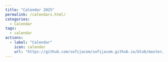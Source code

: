 ```yaml
---
title: "Calendar 2025"
permalink: /calendars.html/
categories:
  - Calendar
tags:
  - calendar
actions:
  - label: "Calendar"
    icon: calendar
    url: "https://github.com/sofijacom/sofijacom.github.io/blob/master/_layouts/home.html"
---
```


